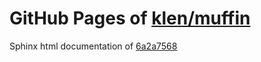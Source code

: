 GitHub Pages of [klen/muffin](https://github.com/klen/muffin.git)
===
Sphinx html documentation of [6a2a7568](https://github.com/klen/muffin/tree/6a2a7568c752c536cf7179418f877c541e43b563)
